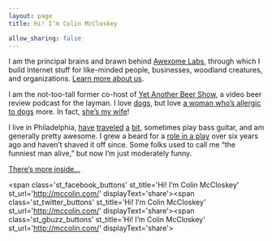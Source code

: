 ```yaml
---
layout: page
title: Hi! I’m Colin McCloskey

allow_sharing: false
---
```


I am the principal brains and brawn behind [Awexome Labs][1], through which I build Internet stuff for like-minded people, businesses, woodland creatures, and organizations. [Learn more about us][1].

I am the not-too-tall former co-host of [Yet Another Beer Show][2], a video beer review podcast for the layman. I love [dogs][3], but love [a woman who&#8217;s allergic to dogs][4] more. In fact, [she&#8217;s my wife][5]!

I live in Philadelphia, [have][6] [traveled][7] [a][8] [bit][9], sometimes play bass guitar, and am generally pretty awesome. I grew a beard for a [role in a play][10] over six years ago and haven&#8217;t shaved it off since. Some folks used to call me &#8220;the funniest man alive,&#8221; but now I&#8217;m just moderately funny.

[There&#8217;s more inside&#8230;][11]

<span class='st\_facebook\_buttons' st\_title='Hi! I’m Colin McCloskey' st\_url='http://mccolin.com/' displayText='share'></span><span class='st\_twitter\_buttons' st\_title='Hi! I’m Colin McCloskey' st\_url='http://mccolin.com/' displayText='share'></span><span class='st\_gbuzz\_buttons' st\_title='Hi! I’m Colin McCloskey' st\_url='http://mccolin.com/' displayText='share'></span>

 [1]: http://awexomelabs.com/
 [2]: http://yetanotherbeershow.com
 [3]: http://www.google.com/images?q=dog
 [4]: http://www.thebluesunshine.com/
 [5]: http://www.lizandcolin.us/
 [6]: http://www.flickr.com/photos/mccolin/sets/72157600611984519/
 [7]: http://thosekids.org/travelogue/
 [8]: http://www.flickr.com/photos/mccolin/sets/72157605330371894/
 [9]: http://lizandcolin.tumblr.com/
 [10]: http://www.svptheatre.org/Seasons/2007-40th_season/stalag17pics.htm
 [11]: /blog